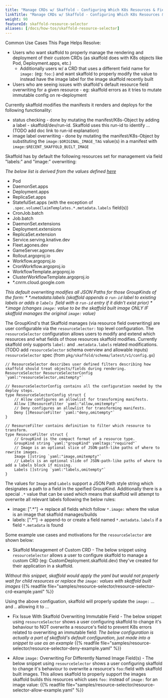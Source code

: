 ```yaml
---
title: "Manage CRDs w/ Skaffold - Configuring Which K8s Resources & Fields Skaffold Manages"
linkTitle: "Manage CRDs w/ Skaffold - Configuring Which K8s Resources & Fields Skaffold Manages"
weight: 90
featureId: skaffold-resource-selector
aliases: [/docs/how-tos/skaffold-resource-selector]
---
```


Common Use Cases This Page Helps Resolve:
* Users who want skaffold to properly manage the rendering and deployment of their custom CRDs (as skaffold does with K8s objects like Pod, Deployment.apps, etc.)
  * Additionally users w/ a CRD that uses a different field name for `image:` (eg: `foo:`) and want skaffold to properly modify the value to instead have the image label for the image skaffold recently built
* Users who are seeing issues with skaffold's default resource field overwriting for a given resource - eg: skaffold errors as it tries to mutate immutable config on re-deployment

Currently skaffold modifies the manifests it renders and deploys for the following functionality:
- status checking - done by mutating the manifest/K8s-Object by adding a label - skaffold/dev/run-id.  Skaffold uses this run-id to identify ... (TODO add doc link to run-id explanation)
- image label overwriting - done by mutating the manifest/K8s-Object by substituting the `image:$ORIGINAL_IMAGE_TAG` value(s) in a manifest with `image:$RECENT_SKAFFOLD_BUILT_IMAGE`


Skaffold has by default the following resources set for management via field "labels:" and "image:" overwriting:

_The below list is derived from the values defined [here](https://github.com/GoogleContainerTools/skaffold/blob/main/pkg/skaffold/kubernetes/manifest/visitor.go)_


* Pod
* DaemonSet.apps
* Deployment.apps
* ReplicaSet.apps
* StatefulSet.apps (with the exception of `.spec.volumeClaimTemplates.*.metadata.labels` field(s))
* CronJob.batch
* Job.batch
* DaemonSet.extensions
* Deployment.extensions
* ReplicaSet.extension
* Service.serving.knative.dev
* Fleet.agones.dev
* GameServer.agones.dev
* Rollout.argoproj.io
* Workflow.argoproj.io
* CronWorkflow.argoproj.io
* WorkflowTemplate.argoproj.io
* ClusterWorkflowTemplate.argoproj.io
* *.cnrm.cloud.google.com

_This default overwriting modifies all JSON Paths for those GroupKinds of the form:_
_* *.metadata.labels (skaffold appends a `run-id` label to existing labels or adds a `labels `field with a `run-id` entry if it didn't exist prior)_
_* *.image (changes `image:` value to be the skaffold built image ONLY IF skaffold manages the original `image:` value)_


The GroupKind's that Skaffold manages (via resource field overwriting) are user configurable via the `resourceSelector:` top level configuration.  The `resourceSelector` configuration allows users to modify and extend which resources and what fields of those resources skaffold modifies.  Currently skaffold only supports `label:` and `.metadata.labels` related modifications.
(TODO add `resourceSelector` schema overview and allowable inputs)
`resourceSelector` spec (from `pkg/skaffold/schema/latest/v1/config.go`)
```
// ResourceSelector describes user defined filters describing how skaffold should treat objects/fields during rendering.
ResourceSelector ResourceSelectorConfig `yaml:"resourceSelector,omitempty"`

// ResourceSelectorConfig contains all the configuration needed by the deploy steps.
type ResourceSelectorConfig struct {
	// Allow configures an allowlist for transforming manifests.
	Allow []ResourceFilter `yaml:"allow,omitempty"`
	// Deny configures an allowlist for transforming manifests.
	Deny []ResourceFilter `yaml:"deny,omitempty"`
}

// ResourceFilter contains definition to filter which resource to transform.
type ResourceFilter struct {
	// GroupKind is the compact format of a resource type.
	GroupKind string `yaml:"groupKind" yamltags:"required"`
	// Image is an optional slice of JSON-path-like paths of where to rewrite images.
	Image []string `yaml:"image,omitempty"`
	// Labels is an optional slide of JSON-path-like paths of where to add a labels block if missing.
	Labels []string `yaml:"labels,omitempty"`
}
```

The values for `Image` and `Labels` support a JSON Path style string which designates a path to a field in the speified GroupKind.  Additionally there is a special `.*` value that can be used which means that skaffold will attempt to overwrite all relevant labels following the below rules:
- image: [".*"] -> replace all fields which follow `*.image:` where the value is an image that skaffold manages/builds
- labels: [".*"] -> append-to or create a field named `*.metadata.labels` if a field `*.metadata` is found

Some example use cases and motivations for the `resourceSelector` are shown below:
* Skaffold Management of Custom CRD - The below snippet using `resourceSelector` allows a user to configure skaffold to manage a custom CRD (eg: CustomDeployment.skaffold.dev) they've created for their application in a skaffold.  

_Without this snippet, skaffold would apply the yaml but would not properly wait for child resources or replace the `image:` values with skaffold built images_
{{% readfile file="samples/resource-selector/resource-selector-crd-example.yaml" %}}

Using the above configuation, skaffold will properly update the `image:` ... and .. allowing it to ... 

* Fix Issue With Skaffold Overwriting Immutable Field - The below snippet using `resourceSelector` shows a user configuring skaffold to change it's behaviour to NOT overwrite a resource's field to prevent K8s errors related to overwriting an immutable field:
_The below configuration is actually a part of skaffold's default configuration, just made into a snippet to use as an example_
{{% readfile file="samples/resource-selector/resource-selector-deny-example.yaml" %}}

* Allow `image:` Overwriting For Differently Named Image Field(s) - The below snippet using `resourceSelector` shows a user configuring skaffold to change it's behaviour to overwrite a resource's `foo:`field with skaffold built images.  This allows skaffold to properly support the images skaffold builds this resources which uses `foo:` instead of `image:` for an image value:
{{% readfile file="samples/resource-selector/resource-selector-allow-example.yaml" %}}
